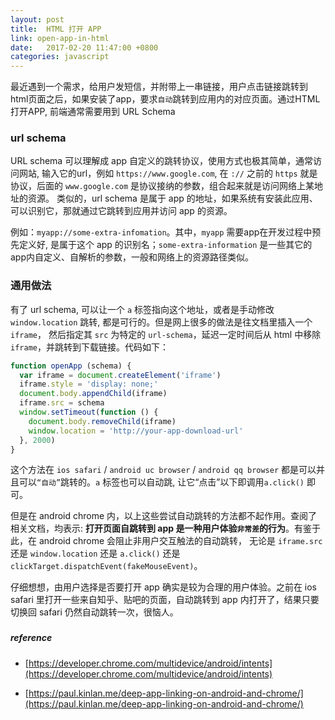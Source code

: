 ```yaml
---
layout: post
title:  HTML 打开 APP
link: open-app-in-html
date:   2017-02-20 11:47:00 +0800
categories: javascript
---
```


最近遇到一个需求，给用户发短信，并附带上一串链接，用户点击链接跳转到html页面之后，如果安装了app，要求`自动`跳转到应用内的对应页面。通过HTML打开APP, 前端通常需要用到 URL Schema

### url schema

URL schema 可以理解成 app 自定义的跳转协议，使用方式也极其简单，通常访问网站, 输入它的url，例如 `https://www.google.com`, 在 `://` 之前的 `https` 就是协议，后面的 `www.google.com` 是协议接纳的参数，组合起来就是访问网络上某地址的资源。
类似的，url schema 是属于 app 的地址，如果系统有安装此应用、可以识别它，那就通过它跳转到应用并访问 app 的资源。

例如：`myapp://some-extra-infomation`。其中，`myapp` 需要app在开发过程中预先定义好, 是属于这个 app 的识别名；`some-extra-information` 是一些其它的app内自定义、自解析的参数，一般和网络上的资源路径类似。

### 通用做法

有了 url schema, 可以让一个 `a` 标签指向这个地址，或者是手动修改 `window.location` 跳转, 都是可行的。但是网上很多的做法是往文档里插入一个 `iframe`， 然后指定其 `src` 为特定的 `url-schema`，延迟一定时间后从 html 中移除 `iframe`，并跳转到下载链接。代码如下：

```javascript
function openApp (schema) {
  var iframe = document.createElement('iframe')
  iframe.style = 'display: none;'
  document.body.appendChild(iframe)
  iframe.src = schema
  window.setTimeout(function () {
    document.body.removeChild(iframe)
    window.location = 'http://your-app-download-url'
  }, 2000)
}
```

这个方法在 `ios safari` / `android uc browser` / `android qq browser` 都是可以并且可以`“自动”`跳转的。`a` 标签也可以自动跳, 让它“点击”以下即调用`a.click()` 即可。

但是在 android chrome 内，以上这些尝试自动跳转的方法都不起作用。查阅了相关文档，均表示: __打开页面自跳转到 app 是一种用户体验`非常差`的行为__。有鉴于此，在 android chrome 会阻止非用户交互触法的自动跳转，
无论是 `iframe.src` 还是 `window.location` 还是 `a.click()` 还是 `clickTarget.dispatchEvent(fakeMouseEvent)`。

仔细想想，由用户选择是否要打开 app 确实是较为合理的用户体验。之前在 ios safari 里打开一些来自知乎、贴吧的页面，自动跳转到 app 内打开了，结果只要切换回 safari 仍然自动跳转一次，很恼人。

###

##### reference

- [https://developer.chrome.com/multidevice/android/intents](https://developer.chrome.com/multidevice/android/intents)

- [https://paul.kinlan.me/deep-app-linking-on-android-and-chrome/](https://paul.kinlan.me/deep-app-linking-on-android-and-chrome/)